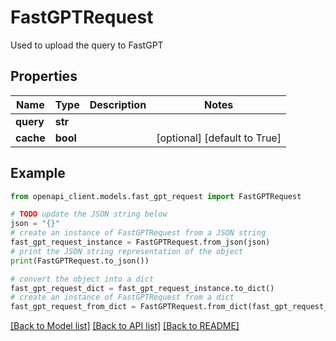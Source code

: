# FastGPTRequest

Used to upload the query to FastGPT

## Properties

Name | Type | Description | Notes
------------ | ------------- | ------------- | -------------
**query** | **str** |  | 
**cache** | **bool** |  | [optional] [default to True]

## Example

```python
from openapi_client.models.fast_gpt_request import FastGPTRequest

# TODO update the JSON string below
json = "{}"
# create an instance of FastGPTRequest from a JSON string
fast_gpt_request_instance = FastGPTRequest.from_json(json)
# print the JSON string representation of the object
print(FastGPTRequest.to_json())

# convert the object into a dict
fast_gpt_request_dict = fast_gpt_request_instance.to_dict()
# create an instance of FastGPTRequest from a dict
fast_gpt_request_from_dict = FastGPTRequest.from_dict(fast_gpt_request_dict)
```
[[Back to Model list]](../README.md#documentation-for-models) [[Back to API list]](../README.md#documentation-for-api-endpoints) [[Back to README]](../README.md)


